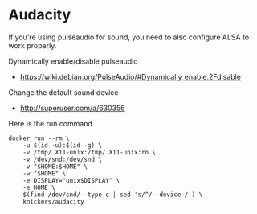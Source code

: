 # Audacity

If you're using pulseaudio for sound, you need to also configure ALSA to work properly.

Dynamically enable/disable pulseaudio
- https://wiki.debian.org/PulseAudio/#Dynamically_enable.2Fdisable

Change the default sound device
- http://superuser.com/a/630356

Here is the run command

	docker run --rm \
		-u $(id -u):$(id -g) \
		-v /tmp/.X11-unix:/tmp/.X11-unix:ro \
		-v /dev/snd:/dev/snd \
		-v "$HOME:$HOME" \
		-w "$HOME" \
		-e DISPLAY="unix$DISPLAY" \
		-e HOME \
		$(find /dev/snd/ -type c | sed 's/^/--device /') \
		knickers/audacity
